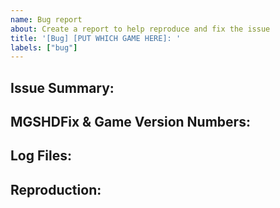 ```yaml
---
name: Bug report
about: Create a report to help reproduce and fix the issue
title: '[Bug] [PUT WHICH GAME HERE]: '
labels: ["bug"]
---
```

<!-- Write **BELOW** The Headers and **ABOVE** The comments else it may not be viewable -->

## Issue Summary:

<!-- Briefly explain your issue in a few plain sentences, e.g. "X has Y issue" "When I do X, Y happens instead of Z". You may copy and paste the issue title here if it is suitable.-->

## MGSHDFix & Game Version Numbers:

<!-- To help save some time, please include what version your game is, and what version of MGSHDFix you are using. (Yes, these are also in the log file, but it just makes things quicker at a glance to include here too!)-->
<!-- Please be sure to include WHICH game you're opening this report for too.-->


## Log Files:

<!-- Please include your MGSHDFix.log file, and if your issue is related to crashes / new graphical bugs that are not consistent across platforms / hardware, please also provide your basic system specs (ie what your CPU/GPU/RAM is) or a DXDiag log.-->

## Reproduction:

<!-- Explain your issue in detail, including the steps to reproduce it. Issues without proper reproduction steps or explanation are open to being closed.-->
<!-- If you have any screenshots or videos of the issue, please include them here.-->
